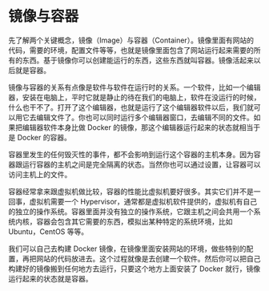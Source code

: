 # 镜像与容器

先了解两个关键概念，镜像（Image）与容器（Container）。镜像里面有网站的代码，需要的环境，配置文件等等，也就是镜像里面包含了网站运行起来需要的所有的东西。基于镜像你可以创建能运行的东西，这些东西就叫容器。镜像活起来以后就是容器。

镜像与容器的关系有点像是软件与软件在运行时的关系。一个软件，比如一个编辑器，安装在电脑上，平时它就是静止的待在我们的电脑上，软件在没运行的时候，什么也干不了。打开了这个编辑器，也就是运行了这个编辑器软件以后，我们就可以用它去编辑文件了。你也可以同时运行多个编辑器窗口，去编辑不同的文件。如果把编辑器软件本身比做 Docker 的镜像，那这个编辑器运行起来的状态就相当于是 Docker 的容器。

容器里发生的任何毁灭性的事件，都不会影响到运行这个容器的主机本身。因为容器跟运行容器的主机之间是完全隔离的状态。当然你也可以通过设置，让容器可以访问主机上的文件。

容器经常拿来跟虚拟机做比较，容器的性能比虚拟机要好很多。其实它们并不是一回事，虚拟机需要一个 Hypervisor，通常都是虚拟机软件提供的，虚拟机有自己的独立的操作系统。容器里面并没有独立的操作系统，它跟主机之间会共用一个系统内核，容器会包含其它需要的东西，模拟出某种特定的系统环境，比如 Ubuntu，CentOS 等等。

我们可以自己去构建 Docker 镜像，在镜像里面安装网站的环境，做些特别的配置，再把网站的代码放进去。这个过程就像是去创建一个软件。然后你可以把自己构建好的镜像搬到任何地方去运行，只要这个地方上面安装了 Docker 就行，镜像运行起来的状态就是容器。

